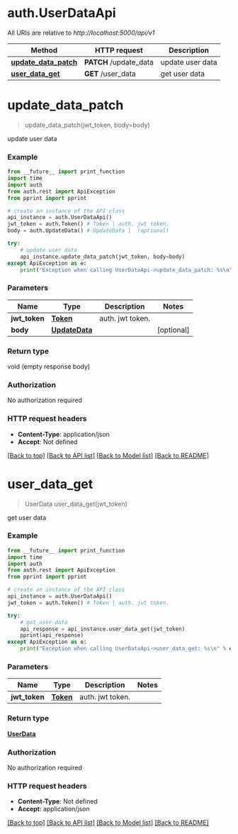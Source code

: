 # auth.UserDataApi

All URIs are relative to *http://localhost:5000/api/v1*

Method | HTTP request | Description
------------- | ------------- | -------------
[**update_data_patch**](UserDataApi.md#update_data_patch) | **PATCH** /update_data | update user data
[**user_data_get**](UserDataApi.md#user_data_get) | **GET** /user_data | get user data

# **update_data_patch**
> update_data_patch(jwt_token, body=body)

update user data

### Example
```python
from __future__ import print_function
import time
import auth
from auth.rest import ApiException
from pprint import pprint

# create an instance of the API class
api_instance = auth.UserDataApi()
jwt_token = auth.Token() # Token | auth. jwt token.
body = auth.UpdateData() # UpdateData |  (optional)

try:
    # update user data
    api_instance.update_data_patch(jwt_token, body=body)
except ApiException as e:
    print("Exception when calling UserDataApi->update_data_patch: %s\n" % e)
```

### Parameters

Name | Type | Description  | Notes
------------- | ------------- | ------------- | -------------
 **jwt_token** | [**Token**](.md)| auth. jwt token. | 
 **body** | [**UpdateData**](UpdateData.md)|  | [optional] 

### Return type

void (empty response body)

### Authorization

No authorization required

### HTTP request headers

 - **Content-Type**: application/json
 - **Accept**: Not defined

[[Back to top]](#) [[Back to API list]](../README.md#documentation-for-api-endpoints) [[Back to Model list]](../README.md#documentation-for-models) [[Back to README]](../README.md)

# **user_data_get**
> UserData user_data_get(jwt_token)

get user data

### Example
```python
from __future__ import print_function
import time
import auth
from auth.rest import ApiException
from pprint import pprint

# create an instance of the API class
api_instance = auth.UserDataApi()
jwt_token = auth.Token() # Token | auth. jwt token.

try:
    # get user data
    api_response = api_instance.user_data_get(jwt_token)
    pprint(api_response)
except ApiException as e:
    print("Exception when calling UserDataApi->user_data_get: %s\n" % e)
```

### Parameters

Name | Type | Description  | Notes
------------- | ------------- | ------------- | -------------
 **jwt_token** | [**Token**](.md)| auth. jwt token. | 

### Return type

[**UserData**](UserData.md)

### Authorization

No authorization required

### HTTP request headers

 - **Content-Type**: Not defined
 - **Accept**: application/json

[[Back to top]](#) [[Back to API list]](../README.md#documentation-for-api-endpoints) [[Back to Model list]](../README.md#documentation-for-models) [[Back to README]](../README.md)

